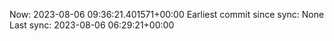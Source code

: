 Now: 2023-08-06 09:36:21.401571+00:00 Earliest commit since sync: None Last sync: 2023-08-06 06:29:21+00:00
